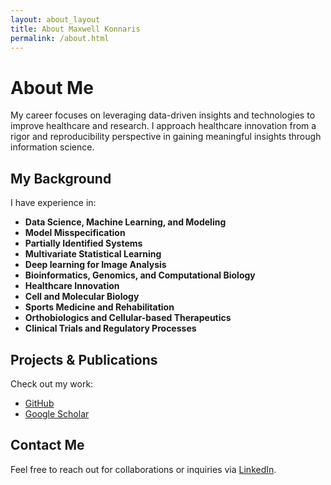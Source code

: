 ```yaml
---
layout: about_layout
title: About Maxwell Konnaris
permalink: /about.html
---
```


# About Me

My career focuses on leveraging data-driven insights and technologies to improve healthcare and research. I approach healthcare innovation from a rigor and reproducibility perspective in gaining meaningful insights through information science.

## My Background

I have experience in:

- **Data Science, Machine Learning, and Modeling**
- **Model Misspecification**
- **Partially Identified Systems**
- **Multivariate Statistical Learning**
- **Deep learning for Image Analysis**
- **Bioinformatics, Genomics, and Computational Biology**
- **Healthcare Innovation**
- **Cell and Molecular Biology**
- **Sports Medicine and Rehabilitation**
- **Orthobiologics and Cellular-based Therapeutics**
- **Clinical Trials and Regulatory Processes**

## Projects & Publications

Check out my work:

- [GitHub](https://github.com/maxwellkonnaris)
- [Google Scholar](https://scholar.google.com/citations?user=X1QvekEAAAAJ&hl=en)

## Contact Me

Feel free to reach out for collaborations or inquiries via [LinkedIn](https://www.linkedin.com/in/maxwell-konnaris).
